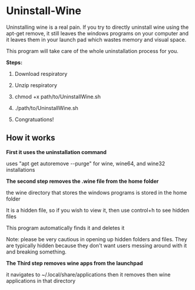 # Uninstall-Wine

Uninstalling wine is a real pain. If you try to directly uninstall wine using the apt-get remove, it still leaves the windows programs on your computer and it leaves them in your launch pad which wastes memory and visual space. 

This program will take care of the whole uninstallation process for you. 

**Steps:**

1) Download respiratory

2) Unzip respiratory

3) chmod +x path/to/UninstallWine.sh

4) ./path/to/UninstallWine.sh

5) Congratuations!

## How it works

**First it uses the uninstallation command**

uses "apt get autoremove --purge" for wine, wine64, and wine32 installations

**The second step removes the .wine file from the home folder**

the wine directory that stores the windows programs is stored in the home folder

It is a hidden file, so if you wish to view it, then use control+h to see hidden files

This program automatically finds it and deletes it

Note: please be very cautious in opening up hidden folders and files. They are typically hidden because they don't want users messing around with it and breaking something.

**The Third step removes wine apps from the launchpad**

it navigates to ~/.local/share/applications then it removes then wine applications in that directory


